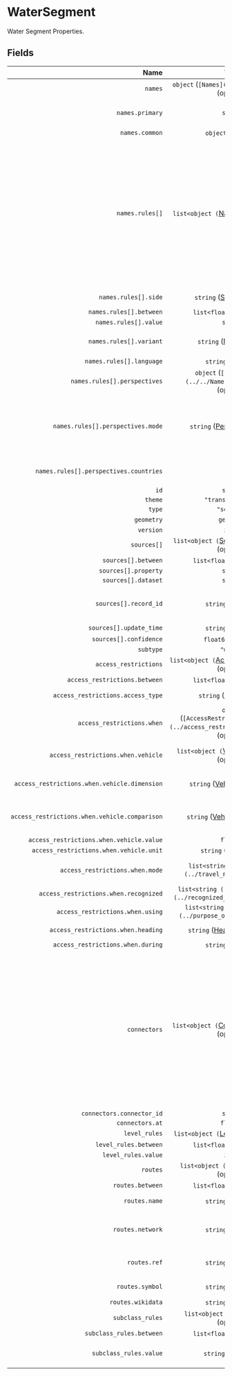 # WaterSegment

Water Segment Properties.

## Fields

| Name | Type | Description |
|-----:|:----:|-------------|
| `names` | `object` (`[Names](../../Names/names)`) (optional) |  |
| `names.primary` | `string` | The most commonly used name. |
| `names.common` | `object` (optional) |  |
| `names.rules[]` | `list<object (`[NameRule](../../Names/name_rule)`)>` (optional) | Rules for names that cannot be specified in the simple common names property. These rules can cover other name variants such as official, alternate, and short; and they can optionally include geometric scoping (linear referencing) and side-of-road scoping for complex cases. |
| `names.rules[].side` | `string` ([Side](../../Names/side)) (optional) | Examples: `left`, `right` |
| `names.rules[].between` | `list<float64>` (optional) |  |
| `names.rules[].value` | `string` |  |
| `names.rules[].variant` | `string` ([NameVariant](../../Names/name_variant)) | Examples: `common`, `official`, `alternate`, ... |
| `names.rules[].language` | `string` (optional) |  |
| `names.rules[].perspectives` | `object` (`[Perspectives](../../Names/perspectives)`) (optional) |  |
| `names.rules[].perspectives.mode` | `string` ([PerspectiveMode](../../Names/perspective_mode)) | Whether the perspective holder accepts or disputes this name. Examples: `accepted_by`, `disputed_by` |
| `names.rules[].perspectives.countries` | `list` | Countries holding the given mode of perspective. |
| `id` | `string` |  |
| `theme` | `"transportation"` |  |
| `type` | `"segment"` |  |
| `geometry` | `geometry` | Segment centerline |
| `version` | `int32` |  |
| `sources[]` | `list<object (`[SourcePropertyItem](../../Sources/source_property_item)`)>` (optional) |  |
| `sources[].between` | `list<float64>` (optional) |  |
| `sources[].property` | `string` |  |
| `sources[].dataset` | `string` |  |
| `sources[].record_id` | `string` (optional) | Refers to the specific record within the dataset that was used. |
| `sources[].update_time` | `string` (optional) |  |
| `sources[].confidence` | `float64` (optional) |  |
| `subtype` | `"water"` |  |
| `access_restrictions` | `list<object (`[AccessRestrictionRule](../access_restriction_rule)`)>` (optional) |  |
| `access_restrictions.between` | `list<float64>` (optional) |  |
| `access_restrictions.access_type` | `string` ([AccessType](../access_type)) | Examples: `allowed`, `denied`, `designated` |
| `access_restrictions.when` | `object` (`[AccessRestrictionWhenClause](../access_restriction_when_clause)`) (optional) |  |
| `access_restrictions.when.vehicle` | `list<object (`[VehicleScopeRule](../vehicle_scope_rule)`)>` (optional) | Vehicle attributes for which the rule applies |
| `access_restrictions.when.vehicle.dimension` | `string` ([VehicleDimension](../vehicle_dimension)) | Examples: `axle_count`, `height`, `length`, ... |
| `access_restrictions.when.vehicle.comparison` | `string` ([VehicleComparison](../vehicle_comparison)) | Examples: `greater_than`, `greater_than_equal`, `equal`, ... |
| `access_restrictions.when.vehicle.value` | `float64` |  |
| `access_restrictions.when.vehicle.unit` | `string` ([LengthUnit](../length_unit)) | `string` ([WeightUnit](../weight_unit)) |  |
| `access_restrictions.when.mode` | `list<string ([TravelMode](../travel_mode))>` (optional) | Travel mode(s) to which the rule applies |
| `access_restrictions.when.recognized` | `list<string ([RecognizedStatus](../recognized_status))>` (optional) |  |
| `access_restrictions.when.using` | `list<string ([PurposeOfUse](../purpose_of_use))>` (optional) |  |
| `access_restrictions.when.heading` | `string` ([Heading](../heading)) (optional) | Examples: `forward`, `backward` |
| `access_restrictions.when.during` | `string` (optional) |  |
| `connectors` | `list<object (`[ConnectorReference](../connector_reference)`)>` (optional) | List of connectors which this segment is physically connected to and their relative location. Each connector is a possible routing decision point, meaning it defines a place along the segment in which there is possibility to transition to other segments which share the same connector. Default: `[]` |
| `connectors.connector_id` | `string` |  |
| `connectors.at` | `float64` |  |
| `level_rules` | `list<object (`[LevelRule](../level_rule)`)>` (optional) |  |
| `level_rules.between` | `list<float64>` (optional) |  |
| `level_rules.value` | `int32` |  |
| `routes` | `list<object (`[RouteReference](../route_reference)`)>` (optional) |  |
| `routes.between` | `list<float64>` (optional) |  |
| `routes.name` | `string` (optional) | Full name of the route |
| `routes.network` | `string` (optional) | Name of the highway system this route belongs to |
| `routes.ref` | `string` (optional) | Code or number used to reference the route |
| `routes.symbol` | `string` (optional) | URL or description of route signage |
| `routes.wikidata` | `string` (optional) |  |
| `subclass_rules` | `list<object (`[SubclassRule](../subclass_rule)`)>` (optional) |  |
| `subclass_rules.between` | `list<float64>` (optional) |  |
| `subclass_rules.value` | `string` ([Subclass](../subclass)) | Examples: `link`, `sidewalk`, `crosswalk`, ... |
